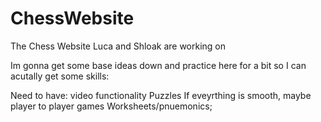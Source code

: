 # ChessWebsite
The Chess Website Luca and Shloak are working on

Im gonna get some base ideas down and practice here for a bit so I can acutally get some skills:

Need to have:
video functionality
Puzzles
If eveyrthing is smooth, maybe player to player games
Worksheets/pnuemonics;

